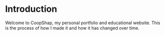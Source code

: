 # Introduction
Welcome to CoopShap, my personal portfolio and educational website. This is the process of how I made it and how it has changed over time.

# 
